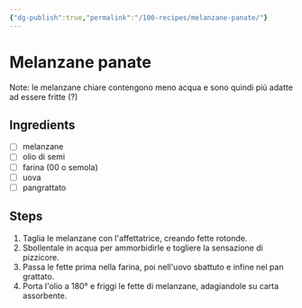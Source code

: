 ```yaml
---
{"dg-publish":true,"permalink":"/100-recipes/melanzane-panate/"}
---
```


# Melanzane panate
Note: le melanzane chiare contengono meno acqua e sono quindi piú adatte ad essere fritte (?)
## Ingredients
- [ ] melanzane
- [ ] olio di semi
- [ ] farina (00 o semola)
- [ ] uova
- [ ] pangrattato
## Steps
1. Taglia le melanzane con l'affettatrice, creando fette rotonde.
2. Sbollentale in acqua per ammorbidirle e togliere la sensazione di pizzicore.
4. Passa le fette prima nella farina, poi nell'uovo sbattuto e infine nel pan grattato.
3. Porta l'olio a 180° e friggi le fette di melanzane, adagiandole su carta assorbente.